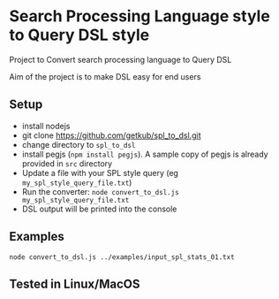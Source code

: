 # Search Processing Language style to Query DSL style
Project to Convert search processing language to Query DSL 

Aim of the project is to make DSL easy for end users


## Setup
- install nodejs
- git clone https://github.com/getkub/spl_to_dsl.git 
- change directory to  `spl_to_dsl`
- install pegjs (`npm install pegjs`). A sample copy of pegjs is already provided in `src` directory
- Update a file with your SPL style query (eg `my_spl_style_query_file.txt`)
- Run the converter: `node convert_to_dsl.js my_spl_style_query_file.txt`
- DSL output will be printed into the console

## Examples

```
node convert_to_dsl.js ../examples/input_spl_stats_01.txt
```
## Tested in Linux/MacOS